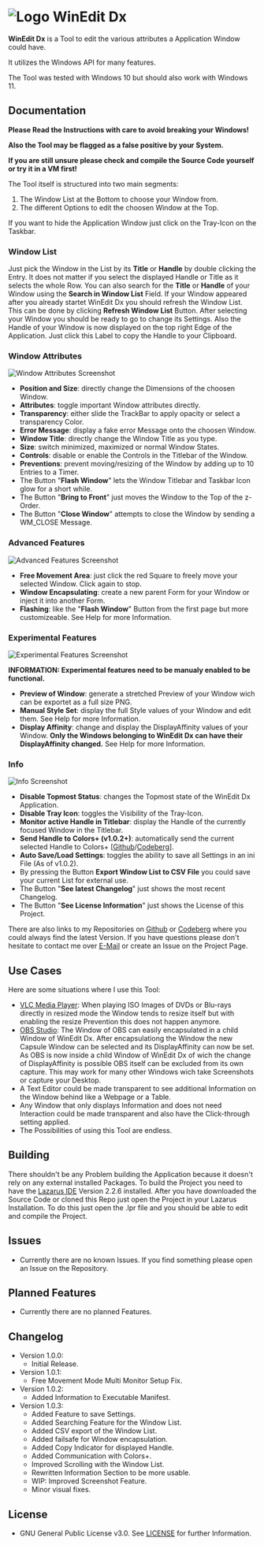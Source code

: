 # ![Logo](./Icon.png?raw=true) WinEdit Dx

**WinEdit Dx** is a Tool to edit the various attributes a Application Window could have.

It utilizes the Windows API for many features.

The Tool was tested with Windows 10 but should also work with Windows 11.

## Documentation

**Please Read the Instructions with care to avoid breaking your Windows!**

**Also the Tool may be flagged as a false positive by your System.**

**If you are still unsure please check and compile the Source Code yourself or try it in a VM first!**

The Tool itself is structured into two main segments:
1. The Window List at the Bottom to choose your Window from.
2. The different Options to edit the choosen Window at the Top.

If you want to hide the Application Window just click on the Tray-Icon on the Taskbar.

### Window List

Just pick the Window in the List by its **Title** or **Handle** by double clicking the Entry.
It does not matter if you select the displayed Handle or Title as it selects the whole Row.
You can also search for the **Title** or **Handle** of your Window using the **Search in Window List** Field.
If your Window appeared after you already startet WinEdit Dx you should refresh the Window List.
This can be done by clicking **Refresh Window List** Button.
After selecting your Window you should be ready to go to change its Settings.
Also the Handle of your Window is now displayed on the top right Edge of the Application.
Just click this Label to copy the Handle to your Clipboard.

### Window Attributes

![Window Attributes Screenshot](./Images/WinEdit%20Dx%2001.png?raw=true)

* **Position and Size**: directly change the Dimensions of the choosen Window.
* **Attributes**: toggle important Window attributes directly.
* **Transparency**: either slide the TrackBar to apply opacity or select a transparency Color.
* **Error Message**: display a fake error Message onto the choosen Window.
* **Window Title**: directly change the Window Title as you type.
* **Size**: switch minimized, maximized or normal Window States.
* **Controls**: disable or enable the Controls in the Titlebar of the Window.
* **Preventions**: prevent moving/resizing of the Window by adding up to 10 Entries to a Timer.
* The Button "**Flash Window**" lets the Window Titlebar and Taskbar Icon glow for a short while.
* The Button "**Bring to Front**" just moves the Window to the Top of the z-Order.
* The Button "**Close Window**" attempts to close the Window by sending a WM_CLOSE Message.

### Advanced Features

![Advanced Features Screenshot](./Images/WinEdit%20Dx%2002.png?raw=true)

* **Free Movement Area**: just click the red Square to freely move your selected Window. Click again to stop.
* **Window Encapsulating**: create a new parent Form for your Window or inject it into another Form.
* **Flashing**: like the "**Flash Window**" Button from the first page but more customizeable. See Help for more Information.

### Experimental Features

![Experimental Features Screenshot](./Images/WinEdit%20Dx%2003.png?raw=true)

**INFORMATION: Experimental features need to be manualy enabled to be functional.**

* **Preview of Window**: generate a stretched Preview of your Window wich can be exportet as a full size PNG.
* **Manual Style Set**: display the full Style values of your Window and edit them. See Help for more Information.
* **Display Affinity**: change and display the DisplayAffinity values of your Window. **Only the Windows belonging to WinEdit Dx can have their DisplayAffinity changed.** See Help for more Information.

### Info

![Info Screenshot](./Images/WinEdit%20Dx%2004.png?raw=true)

* **Disable Topmost Status**: changes the Topmost state of the WinEdit Dx Application.
* **Disable Tray Icon**: toggles the Visibility of the Tray-Icon.
* **Monitor active Handle in Titlebar**: display the Handle of the currently focused Window in the Titlebar.
* **Send Handle to Colors+ (v1.0.2+)**: automatically send the current selected Handle to Colors+ [[Github](https://github.com/EthernalStar/Colors-Plus)/[Codeberg](https://codeberg.org/EthernalStar/Colors-Plus)].
* **Auto Save/Load Settings**: toggles the ability to save all Settings in an ini File (As of v1.0.2).
* By pressing the Button **Export Window List to CSV File** you could save your current List for external use.  
* The Button "**See latest Changelog**" just shows the most recent Changelog.
* The Button "**See License Information**" just shows the License of this Project.

There are also links to my Repositories on [Github](https://github.com/EthernalStar) or [Codeberg](https://codeberg.org/EthernalStar) where you could always find the latest Version.
If you have questions please don't hesitate to contact me over [E-Mail](mailto:NZSoft@Protonmail.com) or create an Issue on the Project Page.

## Use Cases

Here are some situations where I use this Tool:

* [VLC Media Player](https://www.videolan.org/vlc/): When playing ISO Images of DVDs or Blu-rays directly in resized mode the Window tends to resize itself but with enabling the resize Prevention this does not happen anymore.
* [OBS Studio](https://obsproject.com/): The Window of OBS can easily encapsulated in a child Window of WinEdit Dx.
After encapsulationg the Window the new Capsule Window can be selected and its DisplayAffinity can now be set.
As OBS is now inside a child Window of WinEdit Dx of wich the change of DisplayAffinity is possible OBS itself can be excluded from its own capture.
This may work for many other Windows wich take Screenshots or capture your Desktop.
* A Text Editor could be made transparent to see additional Information on the Window behind like a Webpage or a Table.
* Any Window that only displays Information and does not need Interaction could be made transparent and also have the Click-through setting applied.
* The Possibilities of using this Tool are endless.

## Building

There shouldn't be any Problem building the Application because it doesn't rely on any external installed Packages.
To build the Project you need to have the [Lazarus IDE](https://www.lazarus-ide.org/) Version 2.2.6 installed.
After you have downloaded the Source Code or cloned this Repo just open the Project in your Lazarus Installation.
To do this just open the .lpr file and you should be able to edit and compile the Project.

## Issues

* Currently there are no known Issues. If you find something please open an Issue on the Repository.

## Planned Features

* Currently there are no planned Features.

## Changelog

* Version 1.0.0:
  * Initial Release.
* Version 1.0.1:
  * Free Movement Mode Multi Monitor Setup Fix.
* Version 1.0.2:
  * Added Information to Executable Manifest.
* Version 1.0.3:
  * Added Feature to save Settings.
  * Added Searching Feature for the Window List.
  * Added CSV export of the Window List.
  * Added failsafe for Window encapsulation.
  * Added Copy Indicator for displayed Handle.
  * Added Communication with Colors+.
  * Improved Scrolling with the Window List.
  * Rewritten Information Section to be more usable.
  * WIP: Improved Screenshot Feature.
  * Minor visual fixes.

## License

* GNU General Public License v3.0. See [LICENSE](./LICENSE) for further Information.